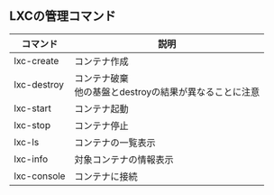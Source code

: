 
## LXCの管理コマンド

|コマンド|説明|
|--|--|
|lxc-create|コンテナ作成|
|lxc-destroy|コンテナ破棄</br>他の基盤とdestroyの結果が異なることに注意|
|lxc-start|コンテナ起動|
|lxc-stop|コンテナ停止|
|lxc-ls|コンテナの一覧表示|
|lxc-info|対象コンテナの情報表示|
|lxc-console|コンテナに接続|